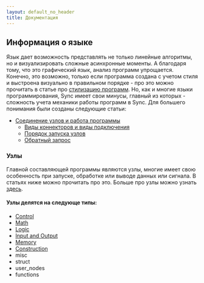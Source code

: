 ```yaml
---
layout: default_no_header
title: Документация
---
```

## Информация о языке

Язык дает возможность представлять не только линейные алгоритмы, но и визуализировать сложные асинхронные моменты.
А благодаря тому, что это графический язык, анализ программ упрощается. Конечно, это возможно, только если программа
создана с учетом стиля и выстроена визуально в правильном порядке - про это можно прочитать в статье про [стилизацию
программ][style_tutorial]. Но, как и многие языки программирования, Sync имеет свои минусы, главный из которых - сложность
учета механики работы программ в Sync. Для большего понимания были созданы следующие статьи:

- [Соединение узлов и работа программы][program_construction]
    - [Виды коннекторов и виды подключения][pc_connectors]
    - [Порядок запуска узлов][pc_running]
    - [Обратный запрос][pc_callback]

### Узлы

Главной составляющей программы являются узлы, многие имеет свою особенность при запуске, обработке или выводе
данных или сигнала. В статьях ниже можно прочитать про это. Больше про узлы можно узнать [здесь][nodes].

#### Узлы делятся на следующе типы:

- [Control][n_control]
- [Math][n_mathematic]
- [Logic][n_logic]
- [Input and Output][n_inout]
- [Memory][n_mem]
- [Construction][n_construction]
- misc
- struct
- user_nodes
- functions

[style_tutorial]: {{site.baseurl}}/tutorials/style#content

[program_construction]: {{site.baseurl}}/docs/program-construction#content
[pc_connectors]: {{site.baseurl}}/docs/program-construction#connectors
[pc_running]: {{site.baseurl}}/docs/program-construction#running
[pc_callback]: {{site.baseurl}}/docs/program-construction#callback

[nodes]: {{site.baseurl}}/docs/nodes#content
[n_control]: {{site.baseurl}}/docs/nodes/control#content
[n_mathematic]: {{site.baseurl}}/docs/nodes/math#content
[n_logic]: {{site.baseurl}}/docs/nodes/logic#content
[n_inout]: {{site.baseurl}}/docs/nodes/inout#content
[n_mem]: {{site.baseurl}}/docs/nodes/mem#content
[n_construction]: {{site.baseurl}}/docs/nodes/construction#content

[index]: {{site.baseurl}}/index
[tutorials]: {{site.baseurl}}/tutorials#content
[docs]: {{site.baseurl}}/docs#content
[drawio]: https://app.diagrams.net/?splash=0&libs=0&clibs=Uhttps://raw.githubusercontent.com/octo-gone/sync-execution/master/resources/base.drawio;Uhttps://raw.githubusercontent.com/octo-gone/sync-execution/master/resources/structure.drawio
[replit]: https://repl.it/github/octo-gone/sync-execution